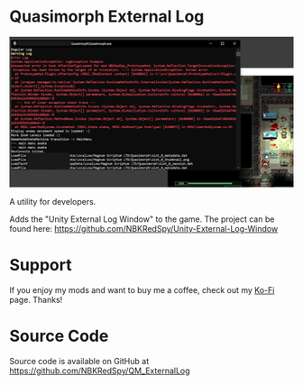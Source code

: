 # Quasimorph External Log

![thumbnail icon](media/thumbnail.png)

A utility for developers.

Adds the "Unity External Log Window" to the game.
The project can be found here:  https://github.com/NBKRedSpy/Unity-External-Log-Window

# Support
If you enjoy my mods and want to buy me a coffee, check out my [Ko-Fi](https://ko-fi.com/nbkredspy71915) page.
Thanks!

# Source Code
Source code is available on GitHub at https://github.com/NBKRedSpy/QM_ExternalLog
